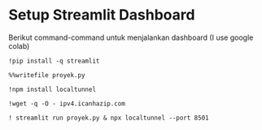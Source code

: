 # Setup Streamlit Dashboard 

Berikut command-command untuk menjalankan dashboard (I use google colab)

```!pip install -q streamlit```

```%%writefile proyek.py``` 

```!npm install localtunnel``` 

```!wget -q -O - ipv4.icanhazip.com``` 

```! streamlit run proyek.py & npx localtunnel --port 8501```

